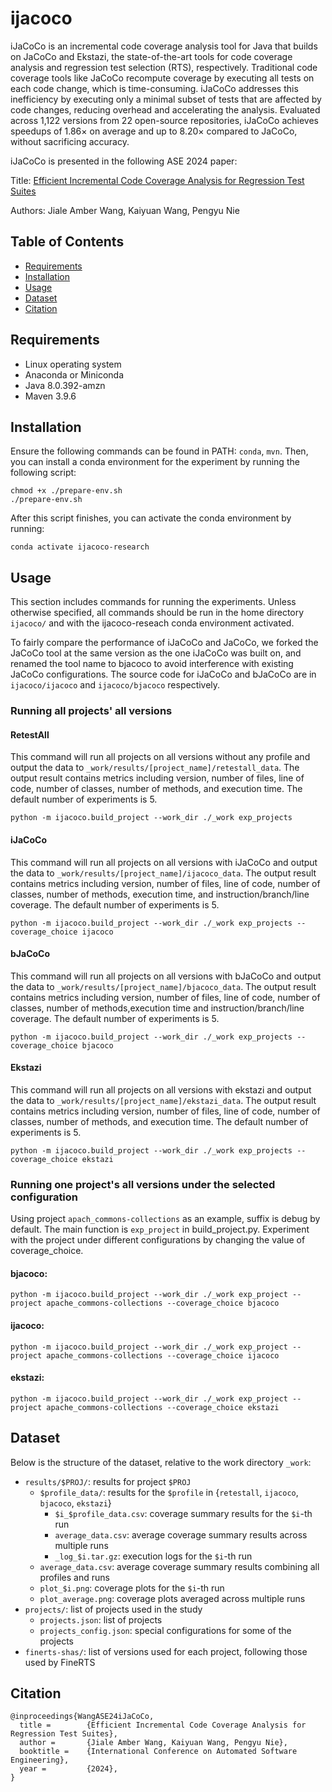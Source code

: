 # ijacoco

iJaCoCo is an incremental code coverage analysis tool for Java that builds on JaCoCo and Ekstazi, the state-of-the-art tools for code coverage analysis and regression test selection (RTS), respectively. Traditional code coverage tools like JaCoCo recompute coverage by executing all tests on each code change, which is time-consuming. iJaCoCo addresses this inefficiency by executing only a minimal subset of tests that are affected by code changes, reducing overhead and accelerating the analysis. Evaluated across 1,122 versions from 22 open-source repositories, iJaCoCo achieves speedups of 1.86× on average and up to 8.20× compared to JaCoCo, without sacrificing accuracy​. 

iJaCoCo is presented in the following ASE 2024 paper:

Title: [Efficient Incremental Code Coverage Analysis for Regression Test Suites]()

Authors: Jiale Amber Wang, Kaiyuan Wang, Pengyu Nie

## Table of Contents

- [Requirements](#requirements)
- [Installation](#installation)
- [Usage](#usage)
- [Dataset](#dataset)
- [Citation](#citation)

## Requirements

- Linux operating system
- Anaconda or Miniconda
- Java 8.0.392-amzn
- Maven 3.9.6

## Installation

Ensure the following commands can be found in PATH: `conda`, `mvn`. Then, you can install a conda environment for the experiment by running the following script:

```
chmod +x ./prepare-env.sh
./prepare-env.sh
```

After this script finishes, you can activate the conda environment by running:

```
conda activate ijacoco-research
```

## Usage

This section includes commands for running the experiments.
Unless otherwise specified, all commands should be run in the home directory `ijacoco/` and with the ijacoco-reseach conda environment activated.

To fairly compare the performance of iJaCoCo and JaCoCo, we forked the JaCoCo tool at the same version as the one iJaCoCo was built on, and renamed the tool name to bjacoco to avoid interference with existing JaCoCo configurations. 
The source code for iJaCoCo and bJaCoCo are in `ijacoco/ijacoco` and `ijacoco/bjacoco` respectively. 


### Running all projects' all versions

#### RetestAll

This command will run all projects on all versions without any profile and output the data to `_work/results/[project_name]/retestall_data`. The output result contains metrics including version, number of files, line of code, number of classes, number of methods, and execution time. The default number of experiments is 5.

```
python -m ijacoco.build_project --work_dir ./_work exp_projects
```

#### iJaCoCo

This command will run all projects on all versions with iJaCoCo and output the data to `_work/results/[project_name]/ijacoco_data`. The output result contains metrics including version, number of files, line of code, number of classes, number of methods, execution time, and instruction/branch/line coverage. The default number of experiments is 5.

```
python -m ijacoco.build_project --work_dir ./_work exp_projects --coverage_choice ijacoco
```

#### bJaCoCo

This command will run all projects on all versions with bJaCoCo and output the data to `_work/results/[project_name]/bjacoco_data`. The output result contains metrics including version, number of files, line of code, number of classes, number of methods,execution time and instruction/branch/line coverage. The default number of experiments is 5.

```
python -m ijacoco.build_project --work_dir ./_work exp_projects --coverage_choice bjacoco
```

#### Ekstazi

This command will run all projects on all versions with ekstazi and output the data to `_work/results/[project_name]/ekstazi_data`. The output result contains metrics including version, number of files, line of code, number of classes, number of methods, and execution time. The default number of experiments is 5.

```
python -m ijacoco.build_project --work_dir ./_work exp_projects --coverage_choice ekstazi
```

### Running one project's all versions under the selected configuration

Using project `apach_commons-collections` as an example, suffix is debug by default. The main function is `exp_project` in build_project.py. Experiment with the project under different configurations by changing the value of coverage_choice.

#### bjacoco:

```
python -m ijacoco.build_project --work_dir ./_work exp_project --project apache_commons-collections --coverage_choice bjacoco
```

#### ijacoco:

```
python -m ijacoco.build_project --work_dir ./_work exp_project --project apache_commons-collections --coverage_choice ijacoco
```

#### ekstazi:

```
python -m ijacoco.build_project --work_dir ./_work exp_project --project apache_commons-collections --coverage_choice ekstazi
```

## Dataset

Below is the structure of the dataset, relative to the work directory `_work`:

- `results/$PROJ/`: results for project `$PROJ`
  - `$profile_data/`: results for the `$profile` in {`retestall`, `ijacoco`, `bjacoco`, `ekstazi`}
    - `$i_$profile_data.csv`: coverage summary results for the `$i`-th run
    - `average_data.csv`: average coverage summary results across multiple runs
    - `_log_$i.tar.gz`: execution logs for the `$i`-th run
  - `average_data.csv`: average coverage summary results combining all profiles and runs
  - `plot_$i.png`: coverage plots for the `$i`-th run
  - `plot_average.png`: coverage plots averaged across multiple runs
- `projects/`: list of projects used in the study
  - `projects.json`: list of projects
  - `projects_config.json`: special configurations for some of the projects
- `finerts-shas/`: list of versions used for each project, following those used by FineRTS

## Citation 
```
@inproceedings{WangASE24iJaCoCo,
  title =        {Efficient Incremental Code Coverage Analysis for Regression Test Suites},
  author =       {Jiale Amber Wang, Kaiyuan Wang, Pengyu Nie},
  booktitle =    {International Conference on Automated Software Engineering},
  year =         {2024},
}
```